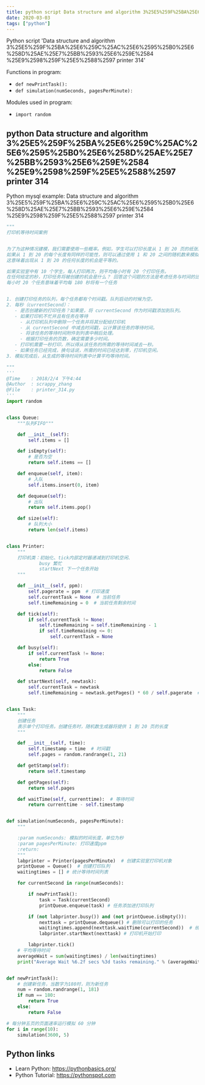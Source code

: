 ```yaml
---
title: python script Data structure and algorithm 3%25E5%259F%25BA%25E6%259C%25AC%25E6%2595%25B0%25E6%258D%25AE%25E7%25BB%2593%25E6%259E%2584 %25E9%2598%259F%25E5%2588%2597 printer 314 (snippet)
date: 2020-03-03
tags: ["python"]
---
```

Python script 'Data structure and algorithm 3%25E5%259F%25BA%25E6%259C%25AC%25E6%2595%25B0%25E6%258D%25AE%25E7%25BB%2593%25E6%259E%2584 %25E9%2598%259F%25E5%2588%2597 printer 314'

Functions in program: 
* `def newPrintTask():`
* `def simulation(numSeconds, pagesPerMinute):`

Modules used in program: 
* `import random`

## python Data structure and algorithm 3%25E5%259F%25BA%25E6%259C%25AC%25E6%2595%25B0%25E6%258D%25AE%25E7%25BB%2593%25E6%259E%2584 %25E9%2598%259F%25E5%2588%2597 printer 314

Python mysql example: Data structure and algorithm 3%25E5%259F%25BA%25E6%259C%25AC%25E6%2595%25B0%25E6%258D%25AE%25E7%25BB%2593%25E6%259E%2584 %25E9%2598%259F%25E5%2588%2597 printer 314

```python
"""
打印机等待时间案例


为了为这种情况建模，我们需要使用一些概率。例如，学生可以打印长度从 1 到 20 页的纸张。
如果从 1 到 20 的每个长度有同样的可能性，则可以通过使用 1 和 20 之间的随机数来模拟打印任务的实际长度。
这意味着出现从 1 到 20 的任何长度的机会是平等的。

如果实验室中有 10 个学生，每人打印两次，则平均每小时有 20 个打印任务。
在任何给定的秒，打印任务将被创建的机会是什么？ 回答这个问题的方法是考虑任务与时间的比率。
每小时 20 个任务意味着平均每 180 秒将有一个任务


1. 创建打印任务的队列，每个任务都有个时间戳。队列启动的时候为空。
2. 每秒（currentSecond）：
   - 是否创建新的打印任务？如果是，将 currentSecond 作为时间戳添加到队列。
   - 如果打印机不忙并且有任务在等待
     - 从打印机队列中删除一个任务并将其分配给打印机
     - 从 currentSecond 中减去时间戳，以计算该任务的等待时间。
     - 将该任务的等待时间附件到列表中稍后处理。
     - 根据打印任务的页数，确定需要多少时间。
   - 打印机需要一秒打印，所以得从该任务的所需的等待时间减去一秒。
   - 如果任务已经完成，换句话说，所需的时间已经达到零，打印机空闲。
3. 模拟完成后，从生成的等待时间列表中计算平均等待时间。

"""
'''
@Time    : 2018/2/4 下午4:44
@Author  : scrappy_zhang
@File    : printer_314.py
'''
import random


class Queue:
    """队列FIFO"""

    def __init__(self):
        self.items = []

    def isEmpty(self):
        # 是否为空
        return self.items == []

    def enqueue(self, item):
        # 入队
        self.items.insert(0, item)

    def dequeue(self):
        # 出队
        return self.items.pop()

    def size(self):
        # 队列大小
        return len(self.items)


class Printer:
    """
    打印机类：初始化、tick内部定时器递减到打印机空闲、
            busy 繁忙
            startNext 下一个任务开始
    """

    def __init__(self, ppm):
        self.pagerate = ppm  # 打印速度
        self.currentTask = None  # 当前任务
        self.timeRemaining = 0  # 当前任务剩余时间

    def tick(self):
        if self.currentTask != None:
            self.timeRemaining = self.timeRemaining - 1
            if self.timeRemaining <= 0:
                self.currentTask = None

    def busy(self):
        if self.currentTask != None:
            return True
        else:
            return False

    def startNext(self, newtask):
        self.currentTask = newtask
        self.timeRemaining = newtask.getPages() * 60 / self.pagerate  # 下一个任务打印需要时间


class Task:
    """
    创建任务
    表示单个打印任务。创建任务时，随机数生成器将提供 1 到 20 页的长度
    """

    def __init__(self, time):
        self.timestamp = time  # 时间戳
        self.pages = random.randrange(1, 21)

    def getStamp(self):
        return self.timestamp

    def getPages(self):
        return self.pages

    def waitTime(self, currenttime):  # 等待时间
        return currenttime - self.timestamp


def simulation(numSeconds, pagesPerMinute):
    """

    :param numSeconds: 模拟的时间长度，单位为秒
    :param pagesPerMinute: 打印速度ppm
    :return:
    """
    labprinter = Printer(pagesPerMinute)  # 创建实验室打印机对象
    printQueue = Queue()  # 创建打印队列
    waitingtimes = [] # 统计等待时间列表

    for currentSecond in range(numSeconds):

        if newPrintTask():
            task = Task(currentSecond)
            printQueue.enqueue(task) # 任务添加进打印队列

        if (not labprinter.busy()) and (not printQueue.isEmpty()):
            nexttask = printQueue.dequeue() # 删除可以打印的任务
            waitingtimes.append(nexttask.waitTime(currentSecond))  # 统计等待时间
            labprinter.startNext(nexttask) # 打印机开始打印

        labprinter.tick()
    # 平均等待时间
    averageWait = sum(waitingtimes) / len(waitingtimes)
    print("Average Wait %6.2f secs %3d tasks remaining." % (averageWait, printQueue.size()))


def newPrintTask():
    # 创建新任务，当数字为180时，则为新任务
    num = random.randrange(1, 181)
    if num == 180:
        return True
    else:
        return False

# 每分钟五页的页面速率运行模拟 60 分钟
for i in range(10):
    simulation(3600, 5)


```

## Python links

- Learn Python: https://pythonbasics.org/
- Python Tutorial: https://pythonspot.com
